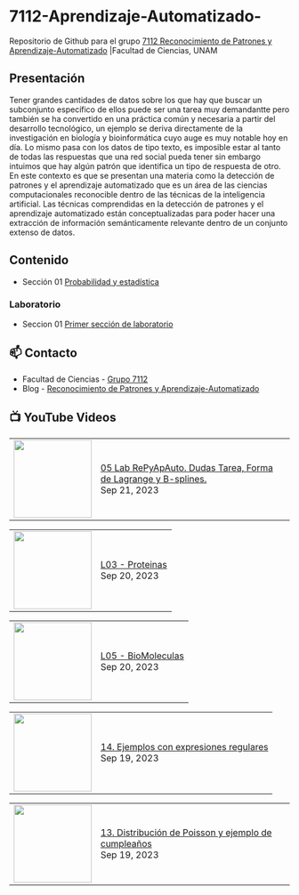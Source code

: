 # 7112-Aprendizaje-Automatizado-
Repositorio de Github para el grupo   [7112 Reconocimiento de Patrones y Aprendizaje-Automatizado](https://www.fciencias.unam.mx/docencia/horarios/presentacion/347481) |Facultad de Ciencias, UNAM

## Presentación
Tener grandes cantidades de datos sobre los que hay que buscar un subconjunto específico de ellos puede ser una tarea muy demandantte pero también se ha convertido en una práctica común y necesaria a partir del desarrollo tecnológico, un ejemplo se deriva directamente de la investigación en biología y bioinformática cuyo auge es muy notable hoy en día. Lo mismo pasa con los datos de tipo texto, es imposible estar al tanto de todas las respuestas que una red social pueda tener sin embargo intuimos que hay algún patrón que identifica un tipo de respuesta de otro. En este contexto es que se presentan una materia como la detección de patrones y el aprendizaje automatizado que es un área de las ciencias computacionales reconocible dentro de las técnicas de la inteligencia artificial. Las técnicas comprendidas en la detección de patrones y el aprendizaje automatizado están conceptualizadas para poder hacer una extracción de información semánticamente relevante dentro de un conjunto extenso de datos.

## Contenido
- Sección 01  [Probabilidad y estadística](https://github.com/7122-Aprendizaje-Automatizado/7112-Aprendizaje-Automatizado-/tree/main/Secci%C3%B3n%2001%20Probabilidad%20y%20Estadistica)

### Laboratorio
- Seccion 01  [Primer sección de laboratorio](https://github.com/7122-Aprendizaje-Automatizado/7112-Aprendizaje-Automatizado-/tree/main/Secci%C3%B3n01-Laboratorio)


## 📫 Contacto
- Facultad de Ciencias - [Grupo 7112](https://www.fciencias.unam.mx/docencia/horarios/presentacion/347481)
- Blog - [Reconocimiento de Patrones y Aprendizaje-Automatizado](https://sites.google.com/view/patronesciencias/inicio)

##  📺 	YouTube Videos
<!-- BLOG-POST-LIST:START --><table><tr><td><a href="https://www.youtube.com/watch?v=uJf8w3BvQzk"><img width="140px" src="https://i.ytimg.com/vi/uJf8w3BvQzk/mqdefault.jpg"></a></td>
<td><a href="https://www.youtube.com/watch?v=uJf8w3BvQzk">05 Lab RePyApAuto. Dudas Tarea, Forma de Lagrange y B-splines.</a><br/>Sep 21, 2023</td></tr></table>
<table><tr><td><a href="https://www.youtube.com/watch?v=DIe1Lb1jhaw"><img width="140px" src="https://i.ytimg.com/vi/DIe1Lb1jhaw/mqdefault.jpg"></a></td>
<td><a href="https://www.youtube.com/watch?v=DIe1Lb1jhaw">L03 - Proteinas</a><br/>Sep 20, 2023</td></tr></table>
<table><tr><td><a href="https://www.youtube.com/watch?v=KWo65KErmr4"><img width="140px" src="https://i.ytimg.com/vi/KWo65KErmr4/mqdefault.jpg"></a></td>
<td><a href="https://www.youtube.com/watch?v=KWo65KErmr4">L05 - BioMoleculas</a><br/>Sep 20, 2023</td></tr></table>
<table><tr><td><a href="https://www.youtube.com/watch?v=hDLrg_MOA-0"><img width="140px" src="https://i.ytimg.com/vi/hDLrg_MOA-0/mqdefault.jpg"></a></td>
<td><a href="https://www.youtube.com/watch?v=hDLrg_MOA-0">14. Ejemplos con expresiones regulares</a><br/>Sep 19, 2023</td></tr></table>
<table><tr><td><a href="https://www.youtube.com/watch?v=BND6FmkAPVs"><img width="140px" src="https://i.ytimg.com/vi/BND6FmkAPVs/mqdefault.jpg"></a></td>
<td><a href="https://www.youtube.com/watch?v=BND6FmkAPVs">13. Distribución de Poisson y ejemplo de cumpleaños</a><br/>Sep 19, 2023</td></tr></table>
<!-- BLOG-POST-LIST:END -->
